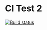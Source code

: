 # CI Test 2

[![Build status](https://ci.appveyor.com/api/projects/status/edpv45k15kqcjj8n?svg=true)](https://ci.appveyor.com/project/IrinaOre/ci-test-2)
